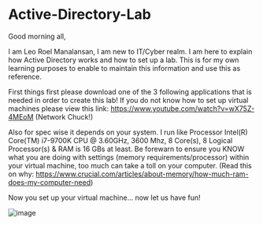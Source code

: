 # Active-Directory-Lab

Good morning all,

I am Leo Roel Manalansan, I am new to IT/Cyber realm. I am here to explain how Active Directory works and how to set up a lab. This is for my own learning purposes to enable to maintain this information and use this as reference. 

First things first please download one of the 3 following applications that is needed in order to create this lab! If you do not know how to set up virtual machines please view this link: https://www.youtube.com/watch?v=wX75Z-4MEoM (Network Chuck!)

Also for spec wise it depends on your system. I run like Processor	Intel(R) Core(TM) i7-9700K CPU @ 3.60GHz, 3600 Mhz, 8 Core(s), 8 Logical Processor(s) & RAM is 16 GBs at least. Be forewarn to ensure you KNOW what you are doing with settings (memory requirements/processor) within your virtual machine, too much can take a toll on your computer. (Read this on why: https://www.crucial.com/articles/about-memory/how-much-ram-does-my-computer-need)

Now you set up your virtual machine... now let us have fun!

![image](https://github.com/NotCepheii/Active-Directory-Lab/assets/157918384/0c2c2b41-2c0f-49ba-9b10-00ca142da765)


